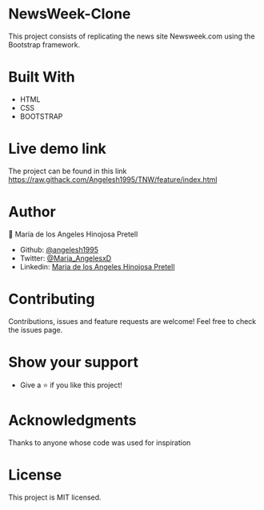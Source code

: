 # NewsWeek-Clone

This project consists of replicating the news site Newsweek.com using the Bootstrap framework.

# Built With
- HTML
- CSS
- BOOTSTRAP

# Live demo link
The project can be found in this link https://raw.githack.com/Angelesh1995/TNW/feature/index.html

# Author

👤 María de los Angeles Hinojosa Pretell

- Github: [@angelesh1995](https://github.com/Angelesh1995)
- Twitter: [@Maria_AngelesxD](https://twitter.com/Maria_AngelesxD)
- Linkedin: [Maria de los Angeles Hinojosa Pretell](https://www.linkedin.com/in/mar%C3%ADa-de-los-angeles-hinojosa-pretell-99935a66/)

# Contributing
Contributions, issues and feature requests are welcome!
Feel free to check the issues page.

# Show your support
- Give a ⭐️ if you like this project!


# Acknowledgments
Thanks to anyone whose code was used for inspiration

# License
This project is MIT licensed.
